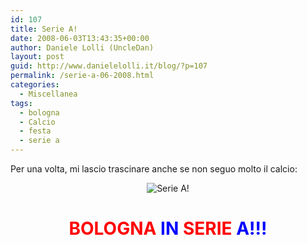 ```yaml
---
id: 107
title: Serie A!
date: 2008-06-03T13:43:35+00:00
author: Daniele Lolli (UncleDan)
layout: post
guid: http://www.danielelolli.it/blog/?p=107
permalink: /serie-a-06-2008.html
categories:
  - Miscellanea
tags:
  - bologna
  - Calcio
  - festa
  - serie a
---
```

Per una volta, mi lascio trascinare anche se non seguo molto il calcio:

<p style="text-align: center;">
  <img class="alignnone" src="http://www.danielelolli.it/wp-content/uploads/2008/06/HomeBFC2-06-2008.jpg" alt="Serie A!" />
</p>

<h1 style="text-align: center;">
  <strong><span style="color: #ff0000;">BOLOGNA</span> <span style="color: #0000ff;">IN</span> <span style="color: #ff0000;">SERIE</span> <span style="color: #0000ff;">A!!!</span></strong>
</h1>